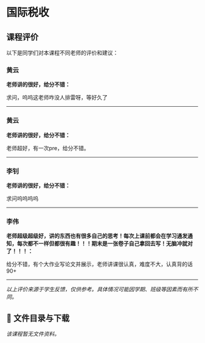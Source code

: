 # 国际税收

## 课程评价

以下是同学们对本课程不同老师的评价和建议：

### 黄云

**老师讲的很好，给分不错：**

求问，呜呜这老师咋没人排雷呀，等好久了

---

### 黄云

**老师讲的很好，给分不错：**

老师超好，有一次pre，给分不错。

---

### 李钊

**老师讲的很好，给分不错：**

求问呜呜呜呜

---

### 李伟

**老师超级超级好，讲的东西也有很多自己的思考！每次上课前都会在学习通发通知，每次都不一样但都很有趣！！！期末是一张卷子自己拿回去写！无脑冲就对了！！！：**

给分不错，有个大作业写论文并展示，老师讲课很认真，难度不大，认真背的话90+

---

*以上评价来源于学生反馈，仅供参考。具体情况可能因学期、班级等因素而有所不同。*
## 📄 文件目录与下载

_该课程暂无文件资料。_
